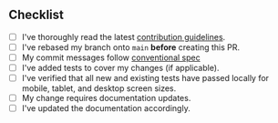 ## Checklist

<!--- Go over all the following points, and put an `x` in all the boxes that apply. -->
<!--- If you're unsure about any of these, don't hesitate to ask, and propose improvements. We're here to help. -->

- [ ] I've thoroughly read the latest [contribution guidelines](https://github.com/likec4/likec4/blob/main/CONTRIBUTING.md).
- [ ] I've rebased my branch onto `main` **before** creating this PR.
- [ ] My commit messages follow [conventional spec](https://www.conventionalcommits.org/en/)
- [ ] I've added tests to cover my changes (if applicable).
- [ ] I've verified that all new and existing tests have passed locally for mobile, tablet, and desktop screen sizes.
- [ ] My change requires documentation updates.
- [ ] I've updated the documentation accordingly.
